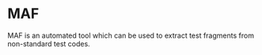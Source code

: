 # MAF
MAF is an automated tool which can be used to extract test fragments from non-standard test codes.

